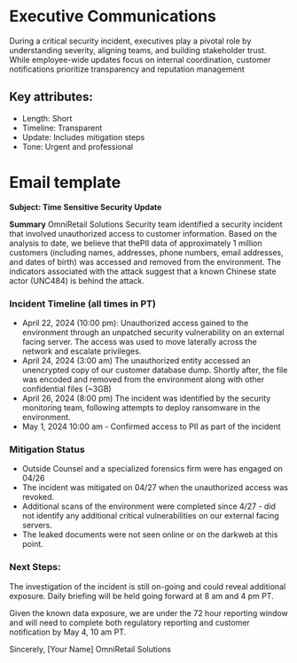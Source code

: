 # Executive Communications
During a critical security incident, executives play a pivotal role by understanding severity, aligning teams, and building stakeholder trust. While employee-wide updates focus on internal coordination, customer notifications prioritize transparency and reputation management

## Key attributes:
- Length: Short
- Timeline: Transparent
- Update: Includes mitigation steps 
- Tone: Urgent and professional

# Email template

**Subject: Time Sensitive Security Update**

**Summary**
OmniRetail Solutions Security team identified a security incident that involved unauthorized access to customer information.  Based on the analysis to date, we believe that thePII data of approximately 1 million customers (including names, addresses, phone numbers, email addresses, and dates of birth) was accessed and removed from the environment. The indicators associated with the attack suggest that a known Chinese state actor (UNC484) is behind the attack. 

### Incident Timeline (all times in PT)
- April 22, 2024 (10:00 pm): Unauthorized access gained to the environment through an unpatched security vulnerability on an external facing server. The access was used to move laterally across the network and escalate privileges. 
- April 24, 2024 (3:00 am) The unauthorized entity accessed an unencrypted copy of our customer database dump. Shortly after, the file was encoded and removed from the environment along with other confidential files (~3GB)
- April 26, 2024 (8:00 pm) The incident was identified by the security monitoring team, following attempts to deploy ransomware in the environment. 
- May 1, 2024 10:00 am - Confirmed access to PII as part of the incident

### Mitigation Status
- Outside Counsel and a specialized forensics firm were has engaged on 04/26
- The incident was mitigated on 04/27 when the unauthorized access was revoked.
- Additional scans of the environment were completed since  4/27 -  did not identify any additional critical vulnerabilities on our external facing servers.
- The leaked documents were not seen online or on the darkweb at this point.

### Next Steps:
The investigation of the incident is still on-going and could reveal additional exposure. Daily briefing will be held going forward at 8 am and 4 pm PT.  

Given the known data exposure, we are under the 72 hour reporting window and will need to complete both regulatory reporting and customer notification by May 4, 10 am PT. 

Sincerely,
[Your Name]
OmniRetail Solutions
